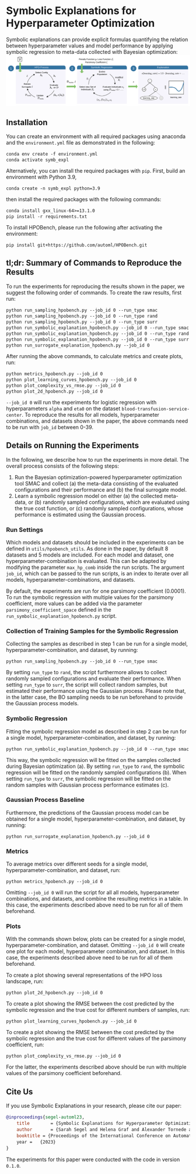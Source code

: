 # Symbolic Explanations for Hyperparameter Optimization

Symbolic explanations can provide explicit formulas quantifying the relation between hyperparameter values and model 
performance by applying symbolic regression to meta-data collected with Bayesian optimization:
![Approach.](./figures/approach.png)

## Installation

You can create an environment with all required packages using anaconda and the `environment.yml` 
file as demonstrated in the following:

```
conda env create -f environment.yml
conda activate symb_expl
```

Alternatively, you can install the required packages with `pip`. First, build an environment with Python 3.9,
```
conda create -n symb_expl python=3.9
```
then install the required packages with the following commands:
```
conda install gxx_linux-64>=13.1.0
pip install -r requirements.txt
```

To install HPOBench, please run the following after activating the environment:
```
pip install git+https://github.com/automl/HPOBench.git
```

## tl;dr: Summary of Commands to Reproduce the Results

To run the experiments for reproducing the results shown in the paper, we suggest the following
order of commands. To create the raw results, first run:
```
python run_sampling_hpobench.py --job_id 0 --run_type smac
python run_sampling_hpobench.py --job_id 0 --run_type rand
python run_sampling_hpobench.py --job_id 0 --run_type surr
python run_symbolic_explanation_hpobench.py --job_id 0 --run_type smac
python run_symbolic_explanation_hpobench.py --job_id 0 --run_type rand
python run_symbolic_explanation_hpobench.py --job_id 0 --run_type surr
python run_surrogate_explanation_hpobench.py --job_id 0
```

After running the above commands, to calculate metrics and create plots, run:
```
python metrics_hpobench.py --job_id 0
python plot_learning_curves_hpobench.py --job_id 0
python plot_complexity_vs_rmse.py --job_id 0
python plot_2d_hpobench.py --job_id 0
```

`--job_id 0` will run the experiments for logistic regression with hyperparameters `alpha` and `eta0` on the 
dataset `blood-transfusion-service-center`. To reproduce the results for all models, hyperparameter combinations, 
and datasets shown in the paper, the above commands need to be run with `job_id` between 0-39.

## Details on Running the Experiments

In the following, we describe how to run the experiments in more detail. The overall process consists of the 
following steps: 
1. Run the Bayesian optimization-powered hyperparameter optimization tool SMAC and collect (a) the meta-data 
consisting of the evaluated configurations and their performance and (b) the final surrogate model.
2. Learn a symbolic regression model on either (a) the collected meta-data, or (b) randomly sampled
configurations, which are evaluated using the true cost function, or (c) randomly sampled
configurations, whose performance is estimated using the Gaussian process.

### Run Settings

Which models and datasets should be included in the experiments can be defined in `utils/hpobench_utils`. As done in 
the paper, by default 8 datasets and 5 models are included. 
For each model and dataset, one hyperparameter-combination is evaluated. 
This can be adapted by modifying the parameter `max_hp_comb` inside the run scripts. 
The argument `job_id`, which can be passed to the run scripts, is an index to iterate over all models, 
hyperparameter-combinations, and datasets.

By default, the experiments are run for one parsimony coefficient (0.0001). 
To run the symbolic regression with multiple values for the parsimony coefficient, more values can be added via the 
parameter `parsimony_coefficient_space` defined in the `run_symbolic_explanation_hpobench.py` script.

### Collection of Training Samples for the Symbolic Regression

Collecting the samples as described in step 1 can be run for a single model, hyperparameter-combination, and dataset, 
by running:

```
python run_sampling_hpobench.py --job_id 0 --run_type smac
```

By setting `run_type` to `rand`, the script furthermore allows to collect randomly sampled configurations and evaluate 
their performance. When setting `run_type` to `surr`, the script will collect random samples, but estimated their 
performance using the Gaussian process. Please note that, in the latter case, the BO sampling needs to be run 
beforehand to provide the Gaussian process models.

### Symbolic Regression

Fitting the symbolic regression model as described in step 2 can be run for a single model, hyperparameter-combination, 
and dataset, by running:

```
python run_symbolic_explanation_hpobench.py --job_id 0 --run_type smac
```

This way, the symbolic regression will be fitted on the samples collected during Bayesian optimization (a).
By setting `run_type` to `rand`, the symbolic regression will be fitted on the randomly 
sampled configurations (b). When setting `run_type` to `surr`, the symbolic regression
will be fitted on the random samples with Gaussian process performance estimates (c). 

### Gaussian Process Baseline

Furthermore, the predictions of the Gaussian process model can be obtained for a single model, 
hyperparameter-combination, and dataset, by running:

```
python run_surrogate_explanation_hpobench.py --job_id 0
```

### Metrics

To average metrics over different seeds for a single model, hyperparameter-combination, and dataset, run:
```
python metrics_hpobench.py --job_id 0
```
Omitting `--job_id 0` will run the script for all all models, hyperparameter combinations, and datasets, and combine 
the resulting metrics in a table. In this case, the experiments described above need to be run for all of them beforehand.

### Plots

With the commands shown below, plots can be created for a single model, hyperparameter-combination, and dataset. 
Omitting `--job_id 0` will create one plot for each model, hyperparameter combination, and dataset. In this case, the 
experiments described above need to be run for all of them beforehand.

To create a plot showing several representations of the HPO loss landscape, run:
```
python plot_2d_hpobench.py --job_id 0
```

To create a plot showing the RMSE between the cost predicted by the symbolic regression and the true cost for
different numbers of samples, run:
```
python plot_learning_curves_hpobench.py --job_id 0
```

To create a plot showing the RMSE between the cost predicted by the symbolic regression and the true cost for different
values of the parsimony coefficient, run:
```
python plot_complexity_vs_rmse.py --job_id 0
```
For the latter, the experiments described above should be run with multiple values of the parsimony coefficient 
beforehand.

## Cite Us

If you use Symbolic Explanations in your research, please cite our paper:

```bibtex
@inproceedings{segel-automl23,
    title        = {Symbolic Explanations for Hyperparameter Optimization},
    author       = {Sarah Segel and Helena Graf and Alexander Tornede and Bernd Bischl and Marius Lindauer},
    booktitle = {Proceedings of the International Conference on Automated Machine Learning ({AutoML'23)},
    year = 	 {2023}
}
```

The experiments for this paper were conducted with the code in version `0.1.0`.